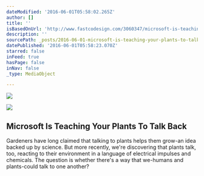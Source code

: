 ```yaml
---
dateModified: '2016-06-01T05:58:02.265Z'
author: []
title: ''
isBasedOnUrl: 'http://www.fastcodesign.com/3060347/microsoft-is-teaching-your-plants-to-talk-back?utm_content=bufferf6bc5&utm_medium=social&utm_source=facebook.com&utm_campaign=buffer'
description: ''
sourcePath: _posts/2016-06-01-microsoft-is-teaching-your-plants-to-talk-back.md
datePublished: '2016-06-01T05:58:23.070Z'
starred: false
inFeed: true
hasPage: false
inNav: false
_type: MediaObject

---
```

![](https://the-grid-user-content.s3-us-west-2.amazonaws.com/67473336-910d-480d-8790-39d294534908.jpg)

<article style=""><img src="https://s3-us-west-2.amazonaws.com/the-grid-img/p/fba67ece5adda4dae4cc22fe70fb72f4b2e172d6.jpg" /><h1>Microsoft Is Teaching Your Plants To Talk Back</h1><p>Gardeners have long claimed that talking to plants helps them grow-an idea backed up by science. But more recently, we're discovering that plants talk, too, reacting to their environment in a language of electrical impulses and chemicals. The question is whether there's a way that we-humans and plants-could talk to one another?</p></article>
